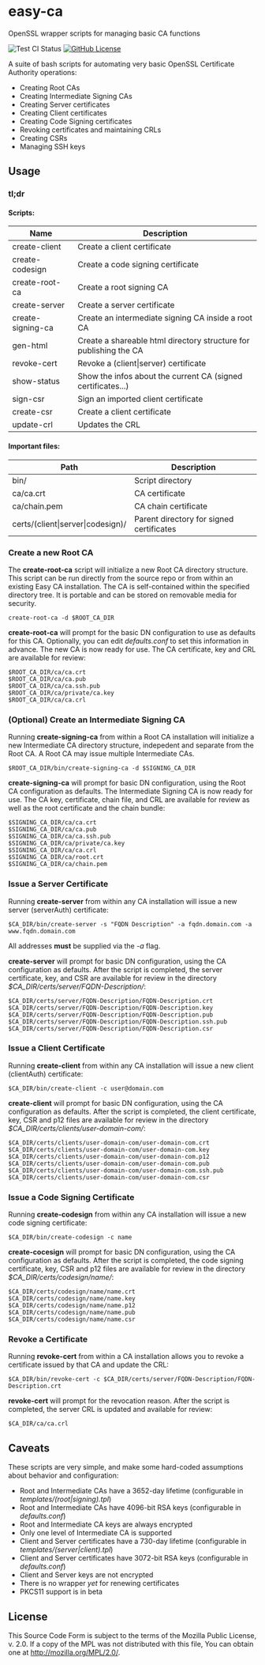 # easy-ca
OpenSSL wrapper scripts for managing basic CA functions

![Test CI Status](https://github.com/tomberek/easy-ca/actions/workflows/master.yml/badge.svg)
[![GitHub License](https://img.shields.io/badge/License-MPL%202.0-brightgreen.svg)](https://raw.githubusercontent.com/cgzones/easy-ca/master/LICENSE)

A suite of bash scripts for automating very basic OpenSSL Certificate Authority operations:
* Creating Root CAs
* Creating Intermediate Signing CAs
* Creating Server certificates
* Creating Client certificates
* Creating Code Signing certificates
* Revoking certificates and maintaining CRLs
* Creating CSRs
* Managing SSH keys

## Usage

### tl;dr

#### Scripts:

| Name              | Description                                                       |
| ----------------- | ----------------------------------------------------------------- |
| create-client     | Create a client certificate                                       |
| create-codesign   | Create a code signing certificate                                 |
| create-root-ca    | Create a root signing CA                                          |
| create-server     | Create a server certificate                                       |
| create-signing-ca | Create an intermediate signing CA inside a root CA                |
| gen-html          | Create a shareable html directory structure for publishing the CA |
| revoke-cert       | Revoke a (client\|server) certificate                             |
| show-status       | Show the infos about the current CA (signed certificates...)      |
| sign-csr          | Sign an imported client certificate                               |
| create-csr        | Create a client certificate                                       |
| update-crl        | Updates the CRL                                                   |

#### Important files:

| Path                              | Description                              |
| --------------------------------- | ---------------------------------------- |
| bin/                              | Script directory                         |
| ca/ca.crt                         | CA certificate                           |
| ca/chain.pem                      | CA chain certificate                     |
| certs/(client\|server\|codesign)/ | Parent directory for signed certificates |

### Create a new Root CA

The **create-root-ca** script will initialize a new Root CA directory structure. This script can be run directly from the source repo or from within an existing Easy CA installation. The CA is self-contained within the specified directory tree. It is portable and can be stored on removable media for security.

```
create-root-ca -d $ROOT_CA_DIR
```

**create-root-ca** will prompt for the basic DN configuration to use as defaults for this CA. Optionally, you can edit *defaults.conf* to set this information in advance. The new CA is now ready for use. The CA certificate, key and CRL are available for review:

```
$ROOT_CA_DIR/ca/ca.crt
$ROOT_CA_DIR/ca/ca.pub
$ROOT_CA_DIR/ca/ca.ssh.pub
$ROOT_CA_DIR/ca/private/ca.key
$ROOT_CA_DIR/ca/ca.crl
```

### (Optional) Create an Intermediate Signing CA

Running **create-signing-ca** from within a Root CA installation will initialize a new Intermediate CA directory structure, indepedent and separate from the Root CA. A Root CA may issue multiple Intermediate CAs.

```
$ROOT_CA_DIR/bin/create-signing-ca -d $SIGNING_CA_DIR
```

**create-signing-ca** will prompt for basic DN configuration, using the Root CA configuration as defaults. The Intermediate Signing CA is now ready for use. The CA key, certificate, chain file, and CRL are available for review as well as the root certificate and the chain bundle:

```
$SIGNING_CA_DIR/ca/ca.crt
$SIGNING_CA_DIR/ca/ca.pub
$SIGNING_CA_DIR/ca/ca.ssh.pub
$SIGNING_CA_DIR/ca/private/ca.key
$SIGNING_CA_DIR/ca/ca.crl
$SIGNING_CA_DIR/ca/root.crt
$SIGNING_CA_DIR/ca/chain.pem
```

### Issue a Server Certificate

Running **create-server** from within any CA installation will issue a new server (serverAuth) certificate:

```
$CA_DIR/bin/create-server -s "FQDN Description" -a fqdn.domain.com -a www.fqdn.domain.com
```

All addresses **must** be supplied via the *-a* flag.

**create-server** will prompt for basic DN configuration, using the CA configuration as defaults. After the script is completed, the server certificate, key, and CSR are available for review in the directory *$CA_DIR/certs/server/FQDN-Description/*:

```
$CA_DIR/certs/server/FQDN-Description/FQDN-Description.crt
$CA_DIR/certs/server/FQDN-Description/FQDN-Description.key
$CA_DIR/certs/server/FQDN-Description/FQDN-Description.pub
$CA_DIR/certs/server/FQDN-Description/FQDN-Description.ssh.pub
$CA_DIR/certs/server/FQDN-Description/FQDN-Description.csr
```

### Issue a Client Certificate

Running **create-client** from within any CA installation will issue a new client (clientAuth) certificate:

```
$CA_DIR/bin/create-client -c user@domain.com
```

**create-client** will prompt for basic DN configuration, using the CA configuration as defaults. After the script is completed, the client certificate, key, CSR and p12 files are available for review in the directory *$CA_DIR/certs/clients/user-domain-com/*:

```
$CA_DIR/certs/clients/user-domain-com/user-domain-com.crt
$CA_DIR/certs/clients/user-domain-com/user-domain-com.key
$CA_DIR/certs/clients/user-domain-com/user-domain-com.p12
$CA_DIR/certs/clients/user-domain-com/user-domain-com.pub
$CA_DIR/certs/clients/user-domain-com/user-domain-com.ssh.pub
$CA_DIR/certs/clients/user-domain-com/user-domain-com.csr
```

### Issue a Code Signing Certificate

Running **create-codesign** from within any CA installation will issue a new code signing certificate:

```
$CA_DIR/bin/create-codesign -c name
```

**create-cocesign** will prompt for basic DN configuration, using the CA configuration as defaults. After the script is completed, the code signing certificate, key, CSR and p12 files are available for review in the directory *$CA_DIR/certs/codesign/name/*:

```
$CA_DIR/certs/codesign/name/name.crt
$CA_DIR/certs/codesign/name/name.key
$CA_DIR/certs/codesign/name/name.p12
$CA_DIR/certs/codesign/name/name.pub
$CA_DIR/certs/codesign/name/name.csr
```

### Revoke a Certificate

Running **revoke-cert** from within a CA installation allows you to revoke a certificate issued by that CA and update the CRL:

```
$CA_DIR/bin/revoke-cert -c $CA_DIR/certs/server/FQDN-Description/FQDN-Description.crt
```

**revoke-cert** will prompt for the revocation reason. After the script is completed, the server CRL is updated and available for review:

```
$CA_DIR/ca/ca.crl
```

## Caveats

These scripts are very simple, and make some hard-coded assumptions about behavior and configuration:
* Root and Intermediate CAs have a 3652-day lifetime (configurable in *templates/(root|signing).tpl*)
* Root and Intermediate CAs have 4096-bit RSA keys (configurable in *defaults.conf*)
* Root and Intermediate CA keys are always encrypted
* Only one level of Intermediate CA is supported
* Client and Server certificates have a 730-day lifetime (configurable in *templates/(server|client).tpl*)
* Client and Server certificates have 3072-bit RSA keys (configurable in *defaults.conf*)
* Client and Server keys are not encrypted
* There is no wrapper *yet* for renewing certificates
* PKCS11 support is in beta

## License

This Source Code Form is subject to the terms of the Mozilla Public
License, v. 2.0. If a copy of the MPL was not distributed with this
file, You can obtain one at http://mozilla.org/MPL/2.0/.
